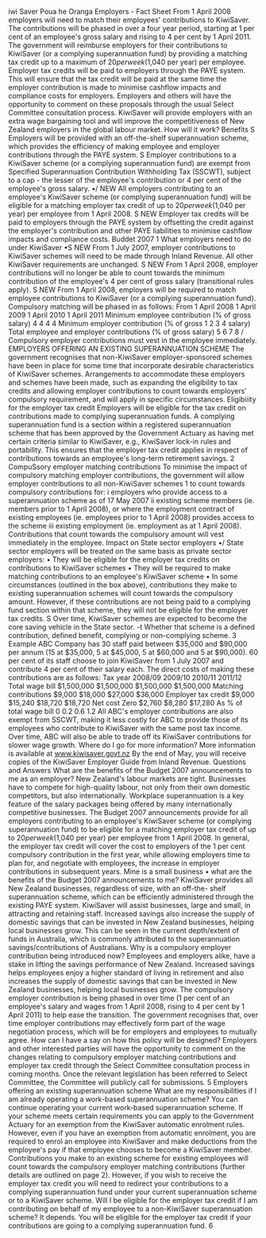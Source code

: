 iwi Saver Poua he Oranga Employers - Fact Sheet From 1 April 2008 employers will need to match their employees' contributions to KiwiSaver. The contributions will be phased in over a four year period, starting at 1 per cent of an employee's gross salary and rising to 4 per cent by 1 April 2011. The government will reimburse employers for their contributions to KiwiSaver (or a complying superannuation fund) by providing a matching tax credit up to a maximum of $20 per week ($1,040 per year) per employee. Employer tax credits will be paid to employers through the PAYE system. This will ensure that the tax credit will be paid at the same time the employer contribution is made to minimise cashflow impacts and compliance costs for employers. Employers and others will have the opportunity to comment on these proposals through the usual Select Committee consultation process. KiwiSaver will provide employers with an extra wage bargaining tool and will improve the competitiveness of New Zealand employers in the global labour market. How will it work? Benefits S Employers will be provided with an off-the-shelf superannuation scheme, which provides the efficiency of making employee and employer contributions through the PAYE system. S Employer contributions to a KiwiSaver scheme (or a complying superannuation fund) are exempt from Specified Superannuation Contribution Withholding Tax (SSCWT), subject to a cap - the lesser of the employee's contribution or 4 per cent of the employee's gross salary. •/ NEW All employers contributing to an employee's KiwiSaver scheme (or complying superannuation fund) will be eligible for a matching employer tax credit of up to $20 per week ($1,040 per year) per employee from 1 April 2008. S NEW Employer tax credits will be paid to employers through the PAYE system by offsetting the credit against the employer's contribution and other PAYE liabilities to minimise cashflow impacts and compliance costs. Buddet 2007 1 What employers need to do under KiwiSaver •S NEW From 1 July 2007, employer contributions to KiwiSaver schemes will need to be made through Inland Revenue. All other KiwiSaver requirements are unchanged. S NEW From 1 April 2008, employer contributions will no longer be able to count towards the minimum contribution of the employee's 4 per cent of gross salary (transitional rules apply). S NEW From 1 April 2008, employers will be required to match employee contributions to KiwiSaver (or a complying superannuation fund). Compulsory matching will be phased in as follows: From 1 April 2008 1 April 2009 1 April 2010 1 April 2011 Minimum employee contribution (% of gross salary) 4 4 4 4 Minimum employer contribution (% of gross 1 2 3 4 salary) Total employee and employer contributions (% of gross salary) 5 6 7 8 / Compulsory employer contributions must vest in the employee immediately. EMPLOYERS OFFERING AN EXISTING SUPERANNUATION SCHEME The government recognises that non-KiwiSaver employer-sponsored schemes have been in place for some time that incorporate desirable characteristics of KiwiSaver schemes. Arrangements to accommodate these employers and schemes have been made, such as expanding the eligibility to tax credits and allowing employer contributions to count towards employers' compulsory requirement, and will apply in specific circumstances. Eligibiiity for the employer tax credit Employers will be eligible for the tax credit on contributions made to complying superannuation funds. A complying superannuation fund is a section within a registered superannuation scheme that has been approved by the Government Actuary as having met certain criteria similar to KiwiSaver, e.g., KiwiSaver lock-in rules and portability. This ensures that the employer tax credit applies in respect of contributions towards an employee's long-term retirement savings. 2 CompuSsory employer matching contributions To minimise the impact of compulsory matching employer contributions, the government will allow employer contributions to all non-KiwiSaver schemes 1 to count towards compulsory contributions for: i employers who provide access to a superannuation scheme as of 17 May 2007 ii existing scheme members (ie. members prior to 1 April 2008), or where the employment contract of existing employees (ie. employees prior to 1 April 2008) provides access to the scheme iii existing employment (ie. employment as at 1 April 2008). Contributions that count towards the compulsory amount will vest immediately in the employee. Impact on State sector employers •/ State sector employers will be treated on the same basis as private sector employers: • They will be eligible for the employer tax credits on contributions to KiwiSaver schemes • They will be required to make matching contributions to an employee's KiwiSaver scheme • In some circumstances (outlined in the box above), contributions they make to existing superannuation schemes will count towards the compulsory amount. However, if these contributions are not being paid to a complying fund section within that scheme, they will not be eligible for the employer tax credits. S Over time, KiwiSaver schemes are expected to become the core saving vehicle in the State sector. -t Whether that scheme is a defined contribution, defined benefit, complying or non-complying scheme. 3 Example ABC Company has 30 staff paid between $35,000 and $90,000 per annum (15 at $35,000, 5 at $45,000, 5 at $60,000 and 5 at $90,000). 60 per cent of its staff choose to join KiwiSaver from 1 July 2007 and contribute 4 per cent of their salary each. The direct costs of making these contributions are as follows: Tax year 2008/09 2009/10 2010/11 2011/12 Total wage bill $1,500,000 $1,500,000 $1,500,000 $1,500,000 Matching contributions $9,000 $18,000 $27,000 $36,000 Employer tax credit $9,000 $15,240 $18,720 $18,720 Net cost Zero $2,760 $8,280 $17,280 As % of total wage bill 0 0.2 0.6 1.2 All ABC's employer contributions are also exempt from SSCWT, making it less costly for ABC to provide those of its employees who contribute to KiwiSaver with the same post tax income. Over time, ABC will also be able to trade off its KiwiSaver contributions for slower wage growth. Where do I go for more information? More information is available at www.kiwisaver.govt.nz By the end of May, you will receive copies of the KiwiSaver Employer Guide from Inland Revenue. Questions and Answers What are the benefits of the Budget 2007 announcements to me as an employer? New Zealand's labour markets are tight. Businesses have to compete for high-quality labour, not only from their own domestic competitors, but also internationally. Workplace superannuation is a key feature of the salary packages being offered by many internationally competitive businesses. The Budget 2007 announcements provide for all employers contributing to an employee's KiwiSaver scheme (or complying superannuation fund) to be eligible for a matching employer tax credit of up to $20 per week ($1,040 per year) per employee from 1 April 2008. In general, the employer tax credit will cover the cost to employers of the 1 per cent compulsory contribution in the first year, while allowing employers time to plan for, and negotiate with employees, the increase in employer contributions in subsequent years. Mine is a small business • what are the benefits of the Budget 2007 announcements to me? KiwiSaver provides all New Zealand businesses, regardless of size, with an off-the- shelf superannuation scheme, which can be efficiently administered through the existing PAYE system. KiwiSaver will assist businesses, large and small, in attracting and retaining staff. Increased savings also increase the supply of domestic savings that can be invested in New Zealand businesses, helping local businesses grow. This can be seen in the current depth/extent of funds in Australia, which is commonly attributed to the superannuation savings/contributions of Australians. Why is a compulsory employer contribution being introduced now? Employees and employers alike, have a stake in lifting the savings performance of New Zealand. Increased savings helps employees enjoy a higher standard of living in retirement and also increases the supply of domestic savings that can be invested in New Zealand businesses, helping local businesses grow. The compulsory employer contribution is being phased in over time (1 per cent of an employee's salary and wages from 1 April 2008, rising to 4 per cent by 1 April 2011) to help ease the transition. The government recognises that, over time employer contributions may effectively form part of the wage negotiation process, which will be for employers and employees to mutually agree. How can I have a say on how this policy will be designed? Employers and other interested parties will have the opportunity to comment on the changes relating to compulsory employer matching contributions and employer tax credit through the Select Committee consultation process in coming months. Once the relevant legislation has been referred to Select Committee, the Committee will publicly call for submissions. 5 Employers offering an existing superannuation scheme What are my responsibilities if I am already operating a work-based superannuation scheme? You can continue operating your current work-based superannuation scheme. If your scheme meets certain requirements you can apply to the Government Actuary for an exemption from the KiwiSaver automatic enrolment rules. However, even if you have an exemption from automatic enrolment, you are required to enrol an employee into KiwiSaver and make deductions from the employee's pay if that employee chooses to become a KiwiSaver member. Contributions you make to an existing scheme for existing employees will count towards the compulsory employer matching contributions (further details are outlined on page 2). However, if you wish to receive the employer tax credit you will need to redirect your contributions to a complying superannuation fund under your current superannuation scheme or to a KiwiSaver scheme. Will I be eligible for the employer tax credit if I am contributing on behalf of my employee to a non-KiwiSaver superannuation scheme? It depends. You will be eligible for the employer tax credit if your contributions are going to a complying superannuation fund. 6